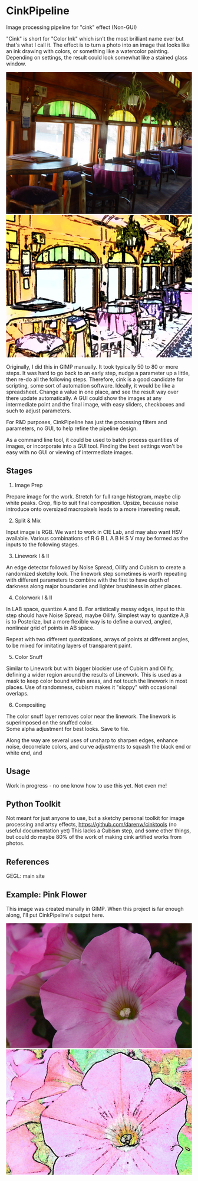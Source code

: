 # CinkPipeline

Image processing pipeline for "cink" effect (Non-GUI)

"Cink" is short for "Color Ink" which isn't the most brilliant name ever but that's what I call
it.  The effect is to turn a photo into an image that looks like an ink drawing with colors, or
something like a watercolor painting. Depending on settings, the result could look somewhat
like a stained glass window. 

![Original photograph](https://github.com/darenw/CinkPipeline/blob/main/images/NedTrainCafe465-original-smaller.jpg)
![Artified (manually in GIMP)](https://github.com/darenw/CinkPipeline/blob/main/images/NedTrainCafe465-simple-smaller.jpg)

Originally, I did this in GIMP manually. It took typically 50 to 80 or more steps. 
It was hard to go back to an early step, nudge a parameter up a little, then re-do all the 
following steps.  Therefore, cink is a good candidate for scripting, some sort of automation
software.  Ideally, it would be like a spreadsheet. Change a value in one place, and see the 
result way over there update automatically.  A GUI could show the images at any intermediate
point and the final image, with easy sliders, checkboxes and such to adjust parameters.

For R&D purposes, CinkPipeline has just the processing filters and parameters, no GUI, to
help refine the pipeline design. 

As a command line tool, it could be used to batch process quantities of images, or incorporate
into a GUI tool. Finding the best settings won't be easy with no GUI or viewing of intermediate
images.




## Stages

1. Image Prep

Prepare image for the work. Stretch for full range histogram, maybe clip white peaks.
Crop, flip to suit final composition. Upsize, because noise introduce onto oversized macropixels
leads to a more interesting result. 

2. Split & Mix

Input image is RGB. We want to work in CIE La*b*, and may also want HSV available. 
Various combinations of R G B L A B H S V may be formed as the inputs to the following stages.


3. Linework I & II

An edge detector followed by Noise Spread, Oilify and Cubism to create a randomized sketchy look.
The linework step sometimes is worth repeating with different parameters to combine with the 
first to have depth of darkness along major boundaries and lighter brushiness in other places.


4. Colorwork I & II

In LAB space,  quantize A and B.  For artistically messy edges, input to this step should have
Noise Spread, maybe Oilify.  Simplest way to quantize A,B is to Posterize, but a more flexible
way is to define a curved, angled, nonlinear grid of points in AB space.

Repeat with two different quantizations, arrays of points at different angles, to be mixed 
for imitating layers of transparent paint.  


5. Color Snuff 

Similar to Linework but with bigger blockier use of Cubism and Oilify, defining a wider region around
the results of Linework. This is used as a mask to keep color bound within areas, and not touch the 
linework in most places.  Use of randomness, cubism makes it "sloppy" with occasional overlaps. 


6. Compositing

The color snuff layer removes color near the linework. 
The linework is superimposed on the snuffed color.  
Some alpha adjustment for best looks. Save to file.


Along the way are several uses of unsharp to sharpen edges, enhance noise, decorrelate colors, 
and curve adjustments to squash the black end or white end, and


## Usage

Work in progress - no one know how to use this yet. Not even me!


## Python Toolkit

Not meant for just anyone to use, but a sketchy personal toolkit for image processing and artsy effects,
https://github.com/darenw/cinktools  (no useful documentation yet) 
This lacks a Cubism step, and some other things, but could do maybe 80% of the work of making
cink artified works from photos.


## References

GEGL:  main site 

## Example: Pink Flower

This image was created manally in GIMP. 
When this project is far enough along, I'll put CinkPipeline's output here.

![Original photograph](https://github.com/darenw/CinkPipeline/blob/main/images/PinkFlower_Xshow_photo.jpg)
![Artified (manual)](https://github.com/darenw/CinkPipeline/blob/main/images/PinkFlower_Xshow_artified.jpg)





